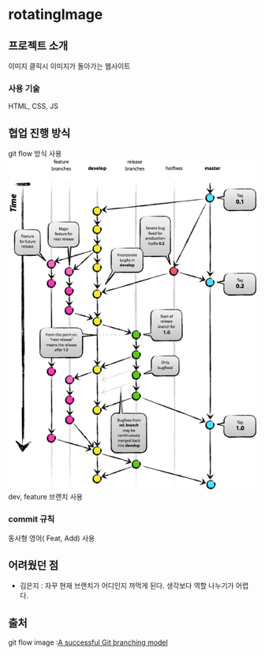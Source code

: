 # rotatingImage
## 프로젝트 소개
이미지 클릭시 이미지가 돌아가는 웹사이트

### 사용 기술
HTML, CSS, JS

## 협업 진행 방식
git flow 방식 사용
![git flow](./images/gitflow_image.png)
dev, feature 브랜치 사용
### commit 규칙
동사형 영어( Feat, Add) 사용

## 어려웠던 점
- 김은지 : 자꾸 현재 브랜치가 어디인지 까먹게 된다. 생각보다 역할 나누기가 어렵다.


## 출처
git flow image :[A successful Git branching model](https://nvie.com/posts/a-successful-git-branching-model/)
